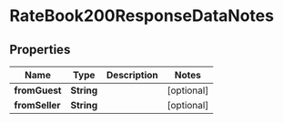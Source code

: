 

# RateBook200ResponseDataNotes


## Properties

| Name | Type | Description | Notes |
|------------ | ------------- | ------------- | -------------|
|**fromGuest** | **String** |  |  [optional] |
|**fromSeller** | **String** |  |  [optional] |



